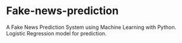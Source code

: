 # Fake-news-prediction
A Fake News Prediction System using Machine Learning with Python.
Logistic Regression model for prediction. 
